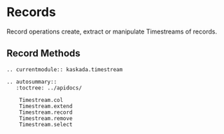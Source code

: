 # Records

Record operations create, extract or manipulate Timestreams of records.

## Record Methods

```{eval-rst}
.. currentmodule:: kaskada.timestream

.. autosummary::
   :toctree: ../apidocs/

    Timestream.col
    Timestream.extend
    Timestream.record
    Timestream.remove
    Timestream.select
```